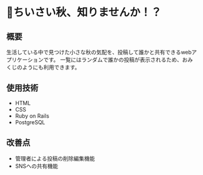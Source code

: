 # 🍂ちいさい秋、知りませんか！？

## 概要
生活している中で見つけた小さな秋の気配を、投稿して誰かと共有できるwebアプリケーションです。
一覧にはランダムで誰かの投稿が表示されるため、おみくじのようにも利用できます。

## 使用技術
- HTML
- CSS
- Ruby on Rails
- PostgreSQL

## 改善点
- 管理者による投稿の削除編集機能
- SNSへの共有機能
